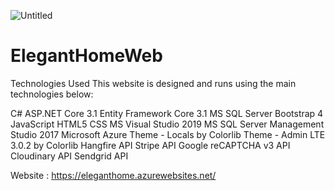 ![Untitled](https://user-images.githubusercontent.com/60228109/122689007-7649b980-d228-11eb-88df-ef64e55607bc.png)
# ElegantHomeWeb
Technologies Used
This website is designed and runs using the main technologies below:

C#
ASP.NET Core 3.1
Entity Framework Core 3.1
MS SQL Server
Bootstrap 4
JavaScript
HTML5
CSS
MS Visual Studio 2019
MS SQL Server Management Studio 2017
Microsoft Azure
Theme - Locals by Colorlib
Theme - Admin LTE 3.0.2 by Colorlib
Hangfire API
Stripe API
Google reCAPTCHA v3 API
Cloudinary API
Sendgrid API





Website : 
https://eleganthome.azurewebsites.net/
